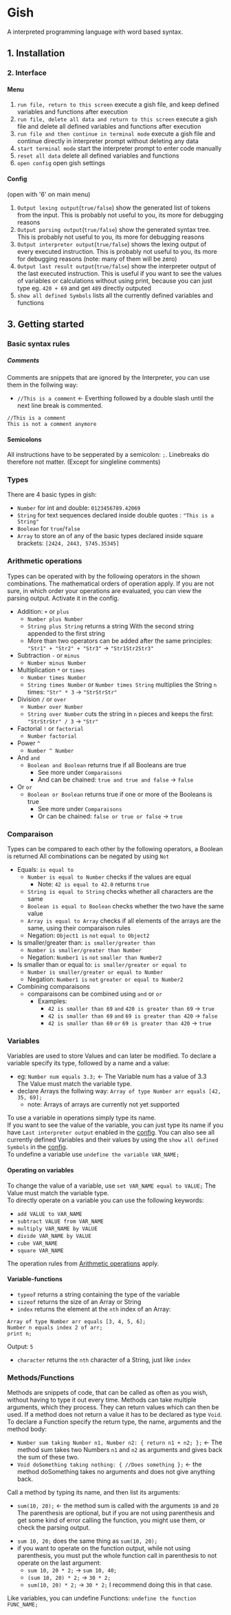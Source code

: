 # Gish
A interpreted programming language with word based syntax.

## 1. Installation


### 2. Interface
#### Menu </br>
  1. `run file, return to this screen` execute a gish file, and keep defined variables and functions after execution
  2. `run file, delete all data and return to this screen` execute a gish file and delete all defined variables and functions after execution
  3. `run file and then continue in terminal mode` execute a gish file and continue directly in interpreter prompt without deleting any data
  4. `start terminal mode` start the interpreter prompt to enter code manually
  5. `reset all data` delete all defined variables and functions
  6. `open config` open gish settings
#### Config
  (open with '6' on main menu)</br>
  1. `Output lexing output`(`true/false`) show the generated list of tokens from the input. This is probably not useful to you, its more for debugging reasons
  2. `Output parsing output`(`true/false`) show the generated syntax tree. This is probably not useful to you, its more for debugging reasons
  3. `Output interpreter output`(`true/false`) shows the lexing output of every executed instruction. This is probably not useful to you, its more for debugging reasons (note: many of them will be zero)
  4. `Output last result output`(`true/false`) show the interpreter output of the last executed instruction. This is useful if you want to see the values of variables or calculations without using print, because you can just type eg. `420 + 69` and get `489` directly outputed
  5. `show all defined Symbols` lists all the currently defined variables and functions

## 3. Getting started

### Basic syntax rules
##### Comments
Comments are snippets that are ignored by the Interpreter, you can use them in the follwing way:
  - `//This is a comment` <- Everthing followed by a double slash until the next line break is commented.
  ```
  //This is a comment
  This is not a comment anymore
  ```

#### Semicolons
All instructions have to be sepperated by a semicolon: `;`. Linebreaks do therefore not matter. (Except for singleline comments)

### Types
There are 4 basic types in gish:
 - `Number` for int and double: `0123456789.42069`
 - `String` for text sequences declared inside double quotes : `"This is a String"`
 - `Boolean` for `true`/`false`
 - `Array` to store an of any of the basic types declared inside square brackets: `[2424, 2443, 5745.35345]`

### Arithmetic operations
Types can be operated with by the following operators in the shown combinations. The mathematical orders of operation apply. If you are not sure, in which order your operations are evaluated, you can view the parsing output. Activate it in the config.
  - Addition: `+` or `plus`
    * `Number plus Number`
    * `String plus String` returns a string With the second string appended to the first string
    * More than two operators can be added after the same principles: `"Str1" + "Str2" + "Str3"` -> `"Str1Str2Str3"`
  - Subtraction `-` or `minus`
    * `Number minus Number`
  - Multiplication `*` or `times`
    * `Number times Number`
    * `String times Number` or `Number times String` multiplies the String `n` times: `"Str" * 3` -> `"StrStrStr"`
  - Division `/` or `over`
    * `Number over Number`
    * `String over Number` cuts the string in `n` pieces and keeps the first: `"StrStrStr" / 3` -> `"Str"`
  - Factorial `!` or `factorial`
    * `Number factorial`
  - Power `^`
    * `Number ^ Number`
  - And `and`
    * `Boolean and Boolean` returns true if all Booleans are true
      - See more under ``Comparaisons``
      - And can be chained: `true and true and false` -> `false`
  - Or `or`
    * `Boolean or Boolean` returns true if one or more of the Booleans is true
      - See more under ``Comparaisons``
      - Or can be chained: `false or true or false` -> `true`

### Comparaison
Types can be compared to each other by the following operators, a Boolean is returned
All combinations can be negated by using `Not`
  - Equals: `is equal to`
    * `Number is equal to Number` checks if the values are equal
      - Note: `42 is equal to 42.0` returns `true`
    * `String is equal to String` checks whether all characters are the same
    * `Boolean is equal to Boolean` checks whether the two have the same value
    * `Array is equal to Array` checks if all elements of the arrays are the same, using their comparaison rules
    * Negation: `Object1 is` `not` `equal to Object2`
  - Is smaller/greater than: `is smaller/greater than`
    * `Number is smaller/greater than Number`
    * Negation: `Number1 is` `not` `smaller than Number2`
  - Is smaller than or equal to: `is smaller/greater or equal to`
    * `Number is smaller/greater or equal to Number`
    * Negation: `Number1 is` `not` `greater or equal to Number2`
  - Combining comparaisons
    * comparaisons can be combined using `and` or `or`
      - Examples:
        * `42 is smaller than 69` `and` `420 is greater than 69` -> `true`
        * `42 is smaller than 69` `and` `69 is greater than 420` -> `false`
        * `42 is smaller than 69` `or` `69 is greater than 420` -> `true`

### Variables
Variables are used to store Values and can later be modified. To declare a variable specify its type, followed by a name and a value:
  - eg:  `Number num equals 3.3;` <- The Variable num has a value of 3.3 </br>
  The Value must match the variable type.
  - declare Arrays the follwing way: `Array of type Number arr equals [42, 35, 69];`
    * note: Arrays of arrays are currently not yet supported

To use a variable in operations simply type its name. </br>
If you want to see the value of the variable, you can just type its name if you have `Last interpreter output` enabled in the [config](#Config). You can also see all currently defined Variables and their values by using the `show all defined Symbols` in the [config](#Config). </br>
To undefine a variable use `undefine the variable VAR_NAME;`

#### Operating on variables
To change the value of a variable, use `set VAR_NAME equal to VALUE;` The Value must match the variable type. </br>
To directly operate on a variable you can use the following keywords:
 - `add VALUE to VAR_NAME`
 - `subtract VALUE from VAR_NAME`
 - `multiply VAR_NAME by VALUE`
 - `divide VAR_NAME by VALUE`
 - `cube VAR_NAME`
 - `square VAR_NAME`

The operation rules from [Arithmetic operations](#Arithmetic-operations) apply.

#### Variable-functions
  * `typeof` returns a string containing the type of the variable
  * `sizeof` returns the size of an Array or String
  * `index` returns the element at the `nth` index of an Array:
  ```
  Array of type Number arr equals [3, 4, 5, 6];
  Number n equals index 2 of arr;
  print n;
  ```
  Output: `5`
  * `character` returns the `nth` character of a String, just like `index`

### Methods/Functions
Methods are snippets of code, that can be called as often as you wish, without having to type it out every time. Methods can take multiple arguments, which they process. They can return values which can then be used. If a method does not return a value it has to be declared as type `Void`.
To declare a Function specify the return type, the name, arguments and the method body:
  - `Number sum taking Number n1, Number n2: { return n1 + n2; };` <- The method sum takes two Numbers `n1` and `n2` as arguments and gives back the sum of these two.
  - `Void doSomething taking nothing: { //Does something };` <- the method doSomething takes no arguments and does not give anything back.

Call a method by typing its name, and then list its arguments:
  - `sum(10, 20);` <- the method sum is called with the arguments `10` and `20` </br> The parenthesis are optional, but if you are not using parenthesis and get some kind of error calling the function, you might use them, or check the parsing output.
   * `sum 10, 20;` does the same thing as `sum(10, 20);`
   * if you want to operate on the function output, while not using parenthesis, you must put the whole function call in parenthesis to not operate on the last argument:
     - `sum 10, 20 * 2;` -> `sum 10, 40;`
     - `(sum 10, 20) * 2;` -> `30 * 2;`
     - `sum(10, 20) * 2;` -> `30 * 2;` I recommend doing this in that case.

Like variables, you can undefine Functions: `undefine the function FUNC_NAME;`
